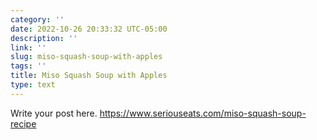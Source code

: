 ```yaml
---
category: ''
date: 2022-10-26 20:33:32 UTC-05:00
description: ''
link: ''
slug: miso-squash-soup-with-apples
tags: ''
title: Miso Squash Soup with Apples
type: text
---
```

Write your post here.
https://www.seriouseats.com/miso-squash-soup-recipe